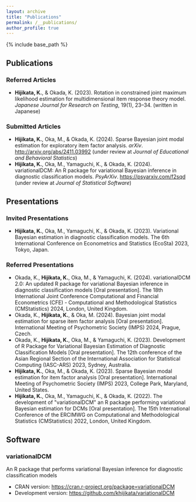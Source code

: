 ```yaml
---
layout: archive
title: "Publications"
permalink: /__publications/
author_profile: true
---
```


{% include base_path %}

## Publications

### Referred Articles
- **Hijikata, K.**, & Okada, K. (2023). Rotation in constrained joint maximum likelihood estimation for multidimensional item response theory model. *Japanese Journal for Research on Testing*, 19(1), 23–34. (written in Japanese)

### Submitted Articles
- **Hijikata, K.**, Oka, M., & Okada, K. (2024). Sparse Bayesian joint modal estimation for exploratory item factor analysis. *arXiv*. http://arxiv.org/abs/2411.03992 (under review at *Journal of Educational and Behavioral Statistics*)
- **Hijikata, K.**, Oka, M., Yamaguchi, K., & Okada, K. (2024). variationalDCM: An R package for variational Bayesian inference in diagnostic classification models. *PsyArXiv*. https://psyarxiv.com/f2sqd (under review at *Journal of Statistical Software*)

## Presentations

### Invited Presentations
- **Hijikata, K.**, Oka, M., Yamaguchi, K., & Okada, K. (2023). Variational Bayesian estimation in diagnostic classification models. The 6th International Conference on Econometrics and Statistics (EcoSta) 2023, Tokyo, Japan.

### Referred Presentations
- Okada, K., **Hijikata, K.**, Oka, M., & Yamaguchi, K. (2024). variationalDCM 2.0: An updated R package for variational Bayesian inference in diagnostic classification models [Oral presentation]. The 18th International Joint Conference Computational and Financial Econometrics (CFE) - Computational and Methodological Statistics (CMStatistics) 2024, London, United Kingdom.
- Okada, K., **Hijikata, K.**, & Oka, M. (2024). Bayesian joint modal estimation for sparse item factor analysis [Oral presentation]. International Meeting of Psychometric Society (IMPS) 2024, Prague, Czech.
- Okada, K., **Hijikata, K.**, Oka, M., & Yamaguchi, K. (2023). Development of R Package for Variational Bayesian Estimation of Diagnostic Classification Models [Oral presentation]. The 12th conference of the Asian Regional Section of the International Association for Statistical Computing (IASC-ARS) 2023, Sydney, Australia.
- **Hijikata, K.**, Oka, M., & Okada, K. (2023). Sparse Bayesian modal estimation for item factor analysis [Oral presentation]. International Meeting of Psychometric Society (IMPS) 2023, College Park, Maryland, United States.
- **Hijikata, K.**, Oka, M., Yamaguchi, K., & Okada, K. (2022). The development of "variationalDCM" an R package performing variational Bayesian estimation for DCMs [Oral presentation]. The 15th International Conference of the ERCIMWG on Computational and Methodological Statistics (CMStatistics) 2022, London, United Kingdom.

## Software

### variationalDCM
An R package that performs variational Bayesian inference for diagnostic classification models
- CRAN version: https://cran.r-project.org/package=variationalDCM
- Development version: https://github.com/khijikata/variationalDCM
